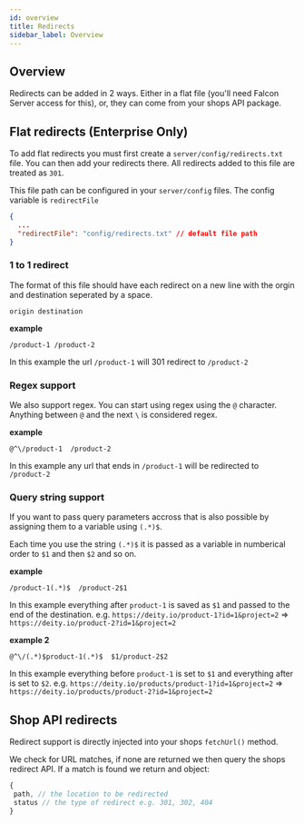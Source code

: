 ```yaml
---
id: overview
title: Redirects
sidebar_label: Overview
---
```


## Overview

Redirects can be added in 2 ways. Either in a flat file (you'll need Falcon Server access for this), or, they can come from your shops API package.


## Flat redirects (Enterprise Only)

To add flat redirects you must first create a `server/config/redirects.txt` file. You can then add your redirects there. All redirects added to this file are treated as `301`.

This file path can be configured in your `server/config` files. The config variable is `redirectFile`

```json
{
  ...
  "redirectFile": "config/redirects.txt" // default file path
}
```

### 1 to 1 redirect

The format of this file should have each redirect on a new line with the orgin and destination seperated by a space.

```
origin destination
```

**example**

```
/product-1 /product-2
```

In this example the url `/product-1` will 301 redirect to `/product-2`

### Regex support

We also support regex. You can start using regex using the `@` character.  Anything between `@` and the next `\` is considered regex.

**example**

```
@^\/product-1  /product-2
```

In this example any url that ends in `/product-1` will be redirected to `/product-2`


### Query string support

If you want to pass query parameters accross that is also possible by assigning them to a variable using `(.*)$`.

Each time you use the string `(.*)$` it is passed as a variable in numberical order to `$1` and then `$2` and so on.

**example**

```
/product-1(.*)$  /product-2$1
```

In this example everything after `product-1` is saved as `$1` and passed to the end of the destination.  e.g. `https://deity.io/product-1?id=1&project=2` => `https://deity.io/product-2?id=1&project=2`

**example 2**

```
@^\/(.*)$product-1(.*)$  $1/product-2$2
```

In this example everything before `product-1` is set to `$1` and everything after is set to `$2`. e.g. `https://deity.io/products/product-1?id=1&project=2` => `https://deity.io/products/product-2?id=1&project=2`


## Shop API redirects

Redirect support is directly injected into your shops `fetchUrl()` method. 

We check for URL matches, if none are returned we then query the shops redirect API.  If a match is found we return and object:

```js
{
 path, // the location to be redirected
 status // the type of redirect e.g. 301, 302, 404
}
```
